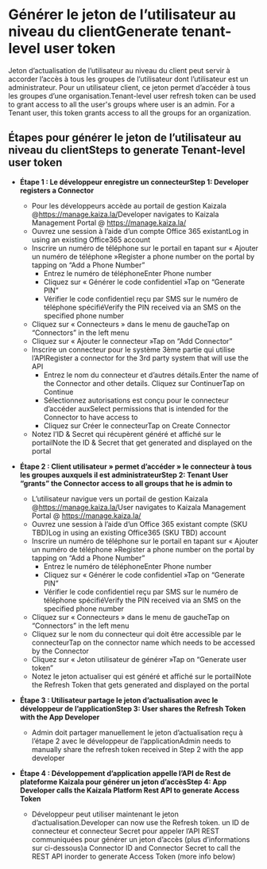 # <a name="generate-tenant-level-user-token"></a><span data-ttu-id="58a26-101">Générer le jeton de l’utilisateur au niveau du client</span><span class="sxs-lookup"><span data-stu-id="58a26-101">Generate tenant-level user token</span></span>

<span data-ttu-id="58a26-102">Jeton d’actualisation de l’utilisateur au niveau du client peut servir à accorder l’accès à tous les groupes de l’utilisateur dont l’utilisateur est un administrateur. Pour un utilisateur client, ce jeton permet d’accéder à tous les groupes d’une organisation.</span><span class="sxs-lookup"><span data-stu-id="58a26-102">Tenant-level user refresh token can be used to grant access to all the user's groups where user is an admin. For a Tenant user, this token grants access to all the groups for an organization.</span></span>

## <a name="steps-to-generate-tenant-level-user-token"></a><span data-ttu-id="58a26-103">Étapes pour générer le jeton de l’utilisateur au niveau du client</span><span class="sxs-lookup"><span data-stu-id="58a26-103">Steps to generate Tenant-level user token</span></span>
*   <span data-ttu-id="58a26-104">**Étape 1 : Le développeur enregistre un connecteur**</span><span class="sxs-lookup"><span data-stu-id="58a26-104">**Step 1: Developer registers a Connector**</span></span>

    *   <span data-ttu-id="58a26-105">Pour les développeurs accède au portail de gestion Kaizala @https://manage.kaiza.la/</span><span class="sxs-lookup"><span data-stu-id="58a26-105">Developer navigates to Kaizala Management Portal @ https://manage.kaiza.la/</span></span>
    *   <span data-ttu-id="58a26-106">Ouvrez une session à l’aide d’un compte Office 365 existant</span><span class="sxs-lookup"><span data-stu-id="58a26-106">Log in using an existing Office365 account</span></span>
    *   <span data-ttu-id="58a26-107">Inscrire un numéro de téléphone sur le portail en tapant sur « Ajouter un numéro de téléphone »</span><span class="sxs-lookup"><span data-stu-id="58a26-107">Register a phone number on the portal by tapping on “Add a Phone Number”</span></span>
        *   <span data-ttu-id="58a26-108">Entrez le numéro de téléphone</span><span class="sxs-lookup"><span data-stu-id="58a26-108">Enter Phone number</span></span>
        *   <span data-ttu-id="58a26-109">Cliquez sur « Générer le code confidentiel »</span><span class="sxs-lookup"><span data-stu-id="58a26-109">Tap on “Generate PIN”</span></span>
        *   <span data-ttu-id="58a26-110">Vérifier le code confidentiel reçu par SMS sur le numéro de téléphone spécifié</span><span class="sxs-lookup"><span data-stu-id="58a26-110">Verify the PIN received via an SMS on the specified phone number</span></span>
    *   <span data-ttu-id="58a26-111">Cliquez sur « Connecteurs » dans le menu de gauche</span><span class="sxs-lookup"><span data-stu-id="58a26-111">Tap on “Connectors” in the left menu</span></span>
    *   <span data-ttu-id="58a26-112">Cliquez sur « Ajouter le connecteur »</span><span class="sxs-lookup"><span data-stu-id="58a26-112">Tap on “Add Connector”</span></span>
    *   <span data-ttu-id="58a26-113">Inscrire un connecteur pour le système 3ème partie qui utilise l’API</span><span class="sxs-lookup"><span data-stu-id="58a26-113">Register a connector for the 3rd party system that will use the API</span></span>
        *   <span data-ttu-id="58a26-114">Entrez le nom du connecteur et d’autres détails.</span><span class="sxs-lookup"><span data-stu-id="58a26-114">Enter the name of the Connector and other details.</span></span> <span data-ttu-id="58a26-115">Cliquez sur Continuer</span><span class="sxs-lookup"><span data-stu-id="58a26-115">Tap on Continue</span></span>
        *   <span data-ttu-id="58a26-116">Sélectionnez autorisations est conçu pour le connecteur d’accéder aux</span><span class="sxs-lookup"><span data-stu-id="58a26-116">Select permissions that is intended for the Connector to have access to</span></span>
        *   <span data-ttu-id="58a26-117">Cliquez sur Créer le connecteur</span><span class="sxs-lookup"><span data-stu-id="58a26-117">Tap on Create Connector</span></span>
    *   <span data-ttu-id="58a26-118">Notez l’ID & Secret qui récupèrent généré et affiché sur le portail</span><span class="sxs-lookup"><span data-stu-id="58a26-118">Note the ID & Secret that get generated and displayed on the portal</span></span>

*   <span data-ttu-id="58a26-119">**Étape 2 : Client utilisateur » permet d’accéder » le connecteur à tous les groupes auxquels il est administrateur**</span><span class="sxs-lookup"><span data-stu-id="58a26-119">**Step 2: Tenant User “grants” the Connector access to all groups that he is admin to**</span></span>

    *   <span data-ttu-id="58a26-120">L’utilisateur navigue vers un portail de gestion Kaizala @https://manage.kaiza.la/</span><span class="sxs-lookup"><span data-stu-id="58a26-120">User navigates to Kaizala Management Portal @ https://manage.kaiza.la/</span></span>
    *   <span data-ttu-id="58a26-121">Ouvrez une session à l’aide d’un Office 365 existant compte (SKU TBD)</span><span class="sxs-lookup"><span data-stu-id="58a26-121">Log in using an existing Office365 (SKU TBD) account</span></span>
    *   <span data-ttu-id="58a26-122">Inscrire un numéro de téléphone sur le portail en tapant sur « Ajouter un numéro de téléphone »</span><span class="sxs-lookup"><span data-stu-id="58a26-122">Register a phone number on the portal by tapping on “Add a Phone Number”</span></span>
        *   <span data-ttu-id="58a26-123">Entrez le numéro de téléphone</span><span class="sxs-lookup"><span data-stu-id="58a26-123">Enter Phone number</span></span>
        *   <span data-ttu-id="58a26-124">Cliquez sur « Générer le code confidentiel »</span><span class="sxs-lookup"><span data-stu-id="58a26-124">Tap on “Generate PIN”</span></span>
        *   <span data-ttu-id="58a26-125">Vérifier le code confidentiel reçu par SMS sur le numéro de téléphone spécifié</span><span class="sxs-lookup"><span data-stu-id="58a26-125">Verify the PIN received via an SMS on the specified phone number</span></span>
    *   <span data-ttu-id="58a26-126">Cliquez sur « Connecteurs » dans le menu de gauche</span><span class="sxs-lookup"><span data-stu-id="58a26-126">Tap on “Connectors” in the left menu</span></span>
    *   <span data-ttu-id="58a26-127">Cliquez sur le nom du connecteur qui doit être accessible par le connecteur</span><span class="sxs-lookup"><span data-stu-id="58a26-127">Tap on the connector name which needs to be accessed by the Connector</span></span>
    *   <span data-ttu-id="58a26-128">Cliquez sur « Jeton utilisateur de générer »</span><span class="sxs-lookup"><span data-stu-id="58a26-128">Tap on “Generate user token”</span></span>
    *   <span data-ttu-id="58a26-129">Notez le jeton actualiser qui est généré et affiché sur le portail</span><span class="sxs-lookup"><span data-stu-id="58a26-129">Note the Refresh Token that gets generated and displayed on the portal</span></span>

*   <span data-ttu-id="58a26-130">**Étape 3 : Utilisateur partage le jeton d’actualisation avec le développeur de l’application**</span><span class="sxs-lookup"><span data-stu-id="58a26-130">**Step 3: User shares the Refresh Token with the App Developer**</span></span>

    *   <span data-ttu-id="58a26-131">Admin doit partager manuellement le jeton d’actualisation reçu à l’étape 2 avec le développeur de l’application</span><span class="sxs-lookup"><span data-stu-id="58a26-131">Admin needs to manually share the refresh token received in Step 2 with the app developer</span></span>

*   <span data-ttu-id="58a26-132">**Étape 4 : Développement d’application appelle l’API de Rest de plateforme Kaizala pour générer un jeton d’accès**</span><span class="sxs-lookup"><span data-stu-id="58a26-132">**Step 4: App Developer calls the Kaizala Platform Rest API to generate Access Token**</span></span>

    *   <span data-ttu-id="58a26-133">Développeur peut utiliser maintenant le jeton d’actualisation.</span><span class="sxs-lookup"><span data-stu-id="58a26-133">Developer can now use the Refresh token.</span></span> <span data-ttu-id="58a26-134">un ID de connecteur et connecteur Secret pour appeler l’API REST communiquées pour générer un jeton d’accès (plus d’informations sur ci-dessous)</span><span class="sxs-lookup"><span data-stu-id="58a26-134">a Connector ID and Connector Secret to call the REST API inorder to generate Access Token (more info below)</span></span>

